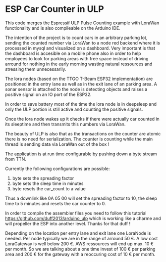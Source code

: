 # ESP Car Counter in ULP

This code merges the Espressif ULP Pulse Counting example with LoraWan functionality and is also compileable on the Arduino IDE.

The intention of the project is to count cars in an arbitrary parking lot, sending the counted number via LoraWan to a node red backend where it is processed in mysql and visualized on a dashboard. Very important is that the dashboard is accesible  on a mobile phone also in order to help employees to look for parking areas with free space instead of driving arround for nothing in the early morning wasting natural ressources and stressing them unnecessarily. 

The lora nodes (based on the TTGO T-Beam ESP32 implementation) are positioned in the entry lane as well as in the exit lane of an parking area. A sonar sensor is attached to the node is detecting objects and raises a positive signal on an IO port of the ESP32.  

In order to save battery most of the time the lora node is in deepsleep and only the ULP portion is still active and counting the positive signals.

Once the lora node wakes up it checks if there were actually car counted in its sleeptime and then transmits this numbers via LoraWan.

The beauty of ULP is also that as the transactions on the counter are atomic there is no need for serialization. The counter is counting while the main thread is sending data via LoraWan out of the box !

The application is at run time configurable by pushing down a byte stream from TTN. 

Currently the following configurations are possible:
1. byte sets the spreading factor
2. byte sets the sleep time in minutes
3. byte resets the car_count to a value

Thus a downlink like 0A 05 00 will set the spreading factor to 10, the sleep time to 5 minutes and resets the car counter to 0.

In order to compile the assembler files you need to follow this tutorial https://github.com/duff2013/arduino_ulp 
which is working like a charme and will propeller the ESP into another level. Thanks for that duff !

Depending on the location per entry lane and exit lane one LoraNode is needed. Per node typically we are in the range of arround 50 €. A low cost LoraGateway is well below 200 €. AWS ressources will end up max. 10 € per month. So we are talking about a one time invest of 100 € per parking area and 200 € for the gateway with a reoccuring cost of 10 € per month.
